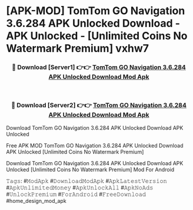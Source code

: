 # [APK-MOD] TomTom GO Navigation 3.6.284 APK Unlocked Download - APK Unlocked - [Unlimited Coins No Watermark Premium] vxhw7



<div align="center">
<h3>🔴 Download [Server1] 👉👉 <a href="https://momento.my/?title=TomTom_GO_Navigation_3.6.284_APK_Unlocked_Download">TomTom GO Navigation 3.6.284 APK Unlocked Download Mod Apk</a></h3><br>

<h3>🔴 Download [Server2] 👉👉 <a href="https://momento.my/?title=TomTom_GO_Navigation_3.6.284_APK_Unlocked_Download">TomTom GO Navigation 3.6.284 APK Unlocked Download Mod Apk</a></h3>
</div>



Download TomTom GO Navigation 3.6.284 APK Unlocked Download APK Unlocked

Free APK MOD TomTom GO Navigation 3.6.284 APK Unlocked Download APK Unlocked [Unlimited Coins No Watermark Premium]

Download TomTom GO Navigation 3.6.284 APK Unlocked Download APK Unlocked [Unlimited Coins No Watermark Premium] Mod For Android

𝚃𝚊𝚐𝚜: #𝙼𝚘𝚍𝙰𝚙𝚔 #𝙳𝚘𝚠𝚗𝚕𝚘𝚊𝚍𝙼𝚘𝚍𝙰𝚙𝚔 #𝙰𝚙𝚔𝙻𝚊𝚝𝚎𝚜𝚝𝚅𝚎𝚛𝚜𝚒𝚘𝚗 #𝙰𝚙𝚔𝚄𝚗𝚕𝚒𝚖𝚒𝚝𝚎𝚍𝙼𝚘𝚗𝚎𝚢 #𝙰𝚙𝚔𝚄𝚗𝚕𝚘𝚌𝚔𝙰𝚕𝚕 #𝙰𝚙𝚔𝙽𝚘𝙰𝚍𝚜 #𝚄𝚗𝚕𝚘𝚌𝚔𝙿𝚛𝚎𝚖𝚒𝚞𝚖 #𝙵𝚘𝚛𝙰𝚗𝚍𝚛𝚘𝚒𝚍 #𝙵𝚛𝚎𝚎𝙳𝚘𝚠𝚗𝚕𝚘𝚊𝚍 #home_design_mod_apk
